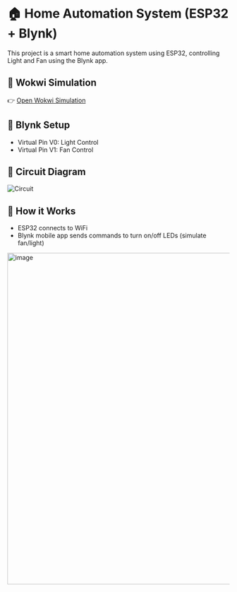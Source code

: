# 🏠 Home Automation System (ESP32 + Blynk)

This project is a smart home automation system using ESP32, controlling Light and Fan using the Blynk app.

## 🔗 Wokwi Simulation
👉 [Open Wokwi Simulation](https://wokwi.com/projects/your-link-here)

## 📱 Blynk Setup
- Virtual Pin V0: Light Control
- Virtual Pin V1: Fan Control

## 🔧 Circuit Diagram
![Circuit](circuit.png)

## 🧠 How it Works
- ESP32 connects to WiFi
- Blynk mobile app sends commands to turn on/off LEDs (simulate fan/light)









<img width="891" height="751" alt="image" src="https://github.com/user-attachments/assets/26922f72-9faf-4f6a-a6e9-e7fffa324221" />
